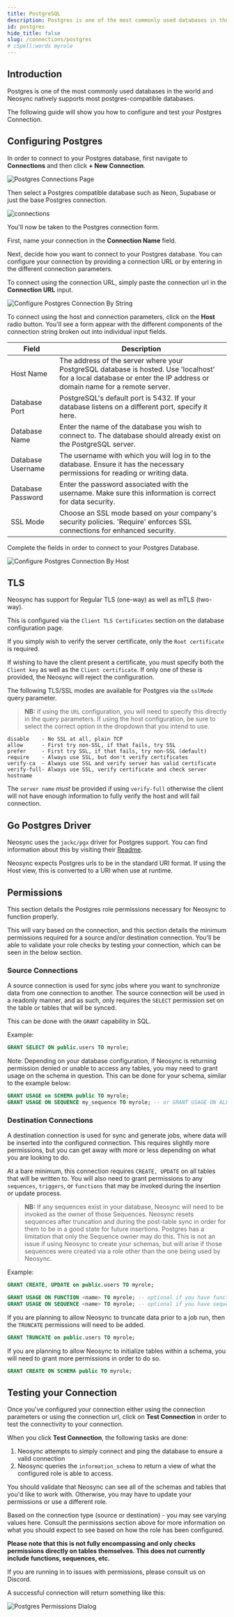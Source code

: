 ```yaml
---
title: PostgreSQL
description: Postgres is one of the most commonly used databases in the world and Neosync natively supports most postgres-compatible databases.
id: postgres
hide_title: false
slug: /connections/postgres
# cSpell:words myrole
---
```


## Introduction

Postgres is one of the most commonly used databases in the world and Neosync natively supports most postgres-compatible databases.

The following guide will show you how to configure and test your Postgres Connection.

## Configuring Postgres

In order to connect to your Postgres database, first navigate to **Connections** and then click **+ New Connection**.

![Postgres Connections Page](/img/pgnew.png)

Then select a Postgres compatible database such as Neon, Supabase or just the base Postgres connection.

![connections](/img/connectionsList.png)

You'll now be taken to the Postgres connection form.

First, name your connection in the **Connection Name** field.

Next, decide how you want to connect to your Postgres database. You can configure your connection by providing a connection URL or by entering in the different connection parameters.

To connect using the connection URL, simply paste the connection url in the **Connection URL** input.

![Configure Postgres Connection By String](/img/pgstring.png)

To connect using the host and connection parameters, click on the **Host** radio button. You'll see a form appear with the different components of the connection string broken out into individual input fields.

| Field             | Description                                                                                                                                                          |
| ----------------- | -------------------------------------------------------------------------------------------------------------------------------------------------------------------- |
| Host Name         | The address of the server where your PostgreSQL database is hosted. Use 'localhost' for a local database or enter the IP address or domain name for a remote server. |
| Database Port     | PostgreSQL's default port is 5432. If your database listens on a different port, specify it here.                                                                    |
| Database Name     | Enter the name of the database you wish to connect to. The database should already exist on the PostgreSQL server.                                                   |
| Database Username | The username with which you will log in to the database. Ensure it has the necessary permissions for reading or writing data.                                        |
| Database Password | Enter the password associated with the username. Make sure this information is correct for data security.                                                            |
| SSL Mode          | Choose an SSL mode based on your company's security policies. 'Require' enforces SSL connections for enhanced security.                                              |

Complete the fields in order to connect to your Postgres Database.

![Configure Postgres Connection By Host](/img/pghost.png)

## TLS

Neosync has support for Regular TLS (one-way) as well as mTLS (two-way).

This is configured via the `Client TLS Certificates` section on the database configuration page.

If you simply wish to verify the server certificate, only the `Root certificate` is required.

If wishing to have the client present a certificate, you must specify both the `Client key` as well as the `Client certificate`.
If only one of these is provided, the Neosync will reject the configuration.

The following TLS/SSL modes are available for Postgres via the `sslMode` query parameter.

> **NB:** if using the `URL` configuration, you will need to specify this directly in the query parameters. If using the host configuration, be sure to select the correct option in the dropdown that you intend to use.

```
disable    - No SSL at all, plain TCP
allow      - First try non-SSL, if that fails, try SSL
prefer     - First try SSL, if that fails, try non-SSL (default)
require    - Always use SSL, but don't verify certificates
verify-ca  - Always use SSL and verify server has valid certificate
verify-full- Always use SSL, verify certificate and check server hostname
```

The `server name` _must_ be provided if using `verify-full` otherwise the client will not have enough information to fully verify the host and will fail connection.

## Go Postgres Driver

Neosync uses the `jackc/pgx` driver for Postgres support. You can find information about this by visiting their [Readme](https://github.com/jackc/pgx).

Neosync expects Postgres urls to be in the standard URI format. If using the Host view, this is converted to a URI when use at runtime.

## Permissions

This section details the Postgres role permissions necessary for Neosync to function properly.

This will vary based on the connection, and this section details the minimum permissions required for a source and/or destination connection.
You'll be able to validate your role checks by testing your connection, which can be seen in the below section.

### Source Connections

A source connection is used for sync jobs where you want to synchronize data from one connection to another.
The source connection will be used in a readonly manner, and as such, only requires the `SELECT` permission set on the table or tables that will be synced.

This can be done with the `GRANT` capability in SQL.

Example:

```sql
GRANT SELECT ON public.users TO myrole;
```

Note: Depending on your database configuration, if Neosync is returning permission denied or unable to access any tables, you may need to grant usage on the schema in question.
This can be done for your schema, similar to the example below:

```sql
GRANT USAGE on SCHEMA public TO myrole;
GRANT USAGE ON SEQUENCE my_sequence TO myrole; -- or GRANT USAGE ON ALL SEQUENCE TO myrole;
```

### Destination Connections

A destination connection is used for sync and generate jobs, where data will be inserted into the configured connection.
This requires slightly more permissions, but you can get away with more or less depending on what you are looking to do.

At a bare minimum, this connection requires `CREATE, UPDATE` on all tables that will be written to.
You will also need to grant permissions to any `sequences`, `triggers`, or `functions` that may be invoked during the insertion or update process.

> **NB:** If any sequences exist in your database, Neosync will need to be invoked as the owner of those Sequences. Neosync resets sequences after truncation and during the post-table sync in order for them to be in a good state for future insertions. Postgres has a limitation that only the Sequence owner may do this. This is not an issue if using Neosync to create your schemas, but will arise if those sequences were created via a role other than the one being used by Neosync.

Example:

```sql
GRANT CREATE, UPDATE on public.users TO myrole;

GRANT USAGE ON FUNCTION <name> TO myrole; -- optional if you have functions
GRANT USAGE ON SEQUENCE <name> TO myrole; -- optional if you have sequences
```

If you are planning to allow Neosync to truncate data prior to a job run, then the `TRUNCATE` permissions will need to be added.

```sql
GRANT TRUNCATE on public.users TO myrole;
```

If you are planning to allow Neosync to initialize tables within a schema, you will need to grant more permissions in order to do so.

```sql
GRANT CREATE ON SCHEMA public TO myrole;
```

## Testing your Connection

Once you've configured your connection either using the connection parameters or using the connection url, click on **Test Connection** in order to test the connectivity to your connection.

When you click **Test Connection**, the following tasks are done:

1. Neosync attempts to simply connect and ping the database to ensure a valid connection
2. Neosync queries the `information_schema` to return a view of what the configured role is able to access.

You should validate that Neosync can see all of the schemas and tables that you'd like to work with. Otherwise, you may have to update your permissions or use a different role.

Based on the connection type (source or destination) - you may see varying values here. Consult the permissions section above for more information on what you should expect to see based on how the role has been configured.

**Please note that this is not fully encompassing and only checks permissions directly on tables themselves.
This does not currently include functions, sequences, etc.**

If you are running in to issues with permissions, please consult us on Discord.

A successful connection will return something like this:

![Postgres Permissions Dialog](/img/pgpermissions.png)
